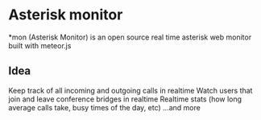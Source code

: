 Asterisk monitor
=====
*mon (Asterisk Monitor) is an open source real time asterisk web monitor built with meteor.js

Idea
-----
Keep track of all incoming and outgoing calls in realtime
Watch users that join and leave conference bridges in realtime
Realtime stats (how long average calls take, busy times of the day, etc)
...and more


